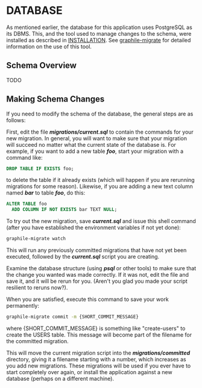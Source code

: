 # DATABASE

As mentioned earlier, the database for this application uses PostgreSQL
as its DBMS.  This, and the tool used to manage changes to the schema,
were installed as described in [INSTALLATION](./INSTALLATION.md).  See
[graphile-migrate](https://github.com/graphile/migrate#readme) for
detailed information on the use of this tool.

## Schema Overview

TODO

## Making Schema Changes

If you need to modify the schema of the database, the general steps
are as follows:

First, edit the file ***migrations/current.sql*** to contain the commands
for your new migration.  In general, you will want to make sure that your
migration will succeed no matter what the current state of the database is.
For example, if you want to add a new table ***foo***, start your migration
with a command like:

```sql
DROP TABLE IF EXISTS foo;
```

to delete the table if it already exists (which will happen if you are
rerunning migrations for some reason).  Likewise, if you are adding
a new text column named ***bar*** to table ***foo***, do this:

```sql
ALTER TABLE foo
  ADD COLUMN IF NOT EXISTS bar TEXT NULL;
```

To try out the new migration, save ***current.sql*** and issue this
shell command (after you have established the environment variables
if not yet done):

```bash
graphile-migrate watch
```

This will run any previously committed migrations that have not yet been
executed, followed by the ***current.sql*** script you are creating.

Examine the database structure (using ***psql*** or other tools) to make
sure that the change you wanted was made correctly.  If it was not,
edit the file and save it, and it will be rerun for you.  (Aren't you
glad you made your script resilient to reruns now?).

When you are satisfied, execute this command to save your work permanently:

```bash
graphile-migrate commit -m {SHORT_COMMIT_MESSAGE}
```

where {SHORT_COMMIT_MESSAGE} is something like "create-users" to create the USERS
table.  This message will become part of the filename for the committed
migration.

This will move the current migration script into the ***migrations/committed***
directory, giving it a filename starting with a number, which increases as you
add new migrations.  These migrations will be used if you ever have to start
completely over again, or install the application against a new database
(perhaps on a different machine).

